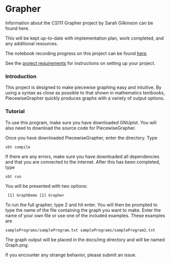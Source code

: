# Grapher

Information about the CS111 Grapher project by Sarah Gilkinson can be found
here.

This will be kept up-to-date with implementation plan, work completed, and 
any additional resources.

The notebook recording progress on this project can be found 
[here](https://github.com/SarahKnits/project-notebook).

See the 
[project requirements](http://www.cs.hmc.edu/~benw/teaching/cs111_fa14/project.html) 
for instructions on setting up your project.

### Introduction

This project is designed to make piecewise graphing easy and intuitive. By
using a syntax as close as possible to that shown in mathematics textbooks,
PiecewiseGrapher quickly produces graphs with a variety of output options.

### Tutorial

To use this program, make sure you have downloaded GNUplot. You will also need
to download the source code for PiecewiseGrapher. 

Once you have downloaded PiecewiseGrapher, enter the directory. Type 

`` sbt compile ``

If there are any errors, make sure you have downloaded all dependencies and
that you are connected to the internet. After this has been completed, type

`` sbt run ``

You will be presented with two options: 

`` 
[1] GraphDemo
[2] Grapher
``

To run the full grapher, type 2 and hit enter. You will then be prompted to 
type the name of the file containing the graph you want to make. Enter the name
of your own file or use one of the included examples. These examples are

``
samplePrograms/sampleProgram.txt
samplePrograms/sampleProgram2.txt
``

The graph output will be placed in the docs/img directory and will be named
Graph.png. 

If you encounter any strange behavior, please submit an issue. 

